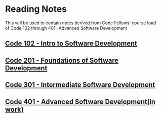 # Reading Notes
This will be used to contain notes derived from Code Fellows' course load of Code 102 through 401- Advanced Software Development 

## [Code 102 - Intro to Software Development](https://github.com/Zavvy-Glitch/reading-notes)
## [Code 201 - Foundations of Software Development](https://github.com/Zavvy-Glitch/code201-notes)
## [Code 301 - Intermediate Software Development](https://github.com/Zavvy-Glitch/code301-readingNotes)
## [Code 401 - Advanced Software Development(in work)]()
